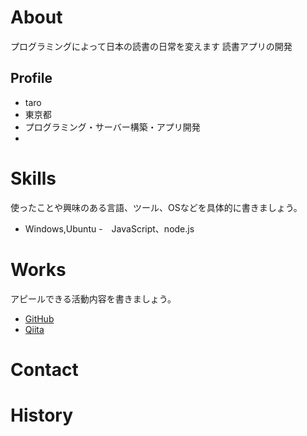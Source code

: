 # About
プログラミングによって日本の読書の日常を変えます
読書アプリの開発

## Profile
- taro
- 東京都
- プログラミング・サーバー構築・アプリ開発
- 
# Skills
使ったことや興味のある言語、ツール、OSなどを具体的に書きましょう。
- Windows,Ubuntu 
-　JavaScript、node.js


# Works
アピールできる活動内容を書きましょう。
- [GitHub](https://github.com/buildingsource777)
- [Qiita](QiitaのURL)

# Contact


# History
